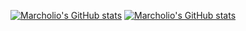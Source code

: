 [![Marcholio's GitHub stats](https://github-readme-stats.vercel.app/api?username=marcholio&theme=blue-green)](https://github.com/anuraghazra/github-readme-stats)
[![Marcholio's GitHub stats](https://github-readme-stats.vercel.app/api/top-langs?username=marcholio&theme=blue-green)](https://github.com/anuraghazra/github-readme-stats)
